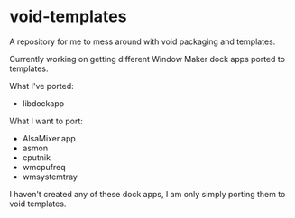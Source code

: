 # void-templates

A repository for me to mess around with void packaging and templates.

Currently working on getting different Window Maker dock apps ported to templates.

What I've ported: 
- libdockapp

What I want to port:
- AlsaMixer.app
- asmon
- cputnik
- wmcpufreq
- wmsystemtray

I haven't created any of these dock apps, I am only simply porting them to void templates. 
